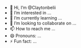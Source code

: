 - 👋 Hi, I’m @Claytonbelii
- 👀 I’m interested in ...
- 🌱 I’m currently learning ...
- 💞️ I’m looking to collaborate on ...
- 📫 How to reach me ...
- 😄 Pronouns: ...
- ⚡ Fun fact: ...

<!---
Claytonbelii/Claytonbelii is a ✨ special ✨ repository because its `README.md` (this file) appears on your GitHub profile.
You can click the Preview link to take a look at your changes.
--->
